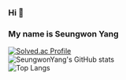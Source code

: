 ### Hi 👋
### My name is Seungwon Yang
<!--
**SeungWonYang-pro/SeungWonYang-pro** is a ✨ _special_ ✨ repository because its `README.md` (this file) appears on your GitHub profile.

Here are some ideas to get you started:

- 🔭 I’m currently working on ...
- 🌱 I’m currently learning ...
- 👯 I’m looking to collaborate on ...
- 🤔 I’m looking for help with ...
- 💬 Ask me about ...
- 📫 How to reach me: ...
- 😄 Pronouns: ...
- ⚡ Fun fact: ...
-->
[![Solved.ac Profile](http://mazassumnida.wtf/api/generate_badge?boj=ysw1222)](https://solved.ac/ysw1222)   
![SeungwonYang's GitHub stats](https://github-readme-stats.vercel.app/api/?username=SeungWonYang-pro&show_icons=true&theme=tokyonight)   
![Top Langs](https://github-readme-stats.vercel.app/api/top-langs/?username=SeungWonYang-pro&layout=demo&theme=dark)   
